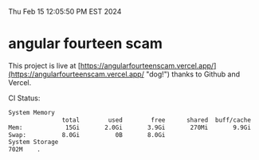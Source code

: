 Thu Feb 15 12:05:50 PM EST 2024

# angular fourteen scam


This project is live at [https://angularfourteenscam.vercel.app/](https://angularfourteenscam.vercel.app/ "dog!") thanks to Github and Vercel.

CI Status: 

```bash
System Memory
               total        used        free      shared  buff/cache   available
Mem:            15Gi       2.0Gi       3.9Gi       270Mi       9.9Gi        13Gi
Swap:          8.0Gi          0B       8.0Gi
System Storage
702M	.
